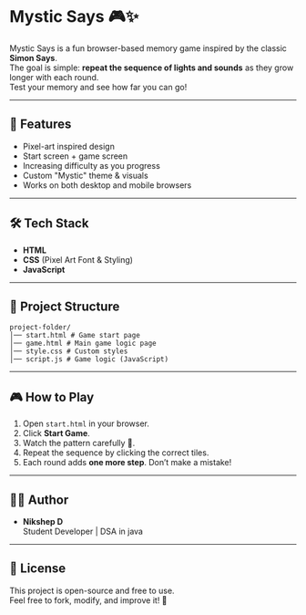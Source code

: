 # Mystic Says 🎮✨

Mystic Says is a fun browser-based memory game inspired by the classic **Simon Says**.  
The goal is simple: **repeat the sequence of lights and sounds** as they grow longer with each round.  
Test your memory and see how far you can go!

---

## 🚀 Features
- Pixel-art inspired design  
- Start screen + game screen  
- Increasing difficulty as you progress  
- Custom "Mystic" theme & visuals  
- Works on both desktop and mobile browsers  

---

## 🛠️ Tech Stack
- **HTML**  
- **CSS** (Pixel Art Font & Styling)  
- **JavaScript**  

---

## 📂 Project Structure

```text
project-folder/
│── start.html # Game start page
│── game.html # Main game logic page
│── style.css # Custom styles
│── script.js # Game logic (JavaScript)
```

---

## 🎮 How to Play
1. Open `start.html` in your browser.  
2. Click **Start Game**.  
3. Watch the pattern carefully 👀.  
4. Repeat the sequence by clicking the correct tiles.  
5. Each round adds **one more step**. Don’t make a mistake!  

---


## 👨‍💻 Author
- **Nikshep D**  
  Student Developer | DSA in java 

---

## 📜 License
This project is open-source and free to use.  
Feel free to fork, modify, and improve it! 🚀
